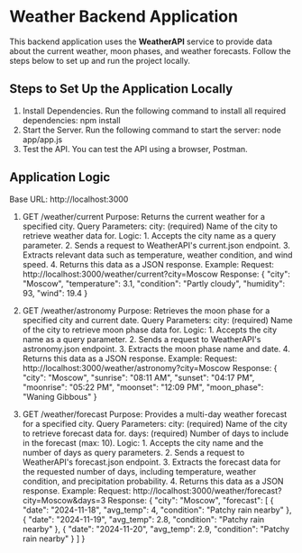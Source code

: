 # Weather Backend Application

This backend application uses the **WeatherAPI** service to provide data about the current weather,
moon phases, and weather forecasts. Follow the steps below to set up and run the project locally.

## Steps to Set Up the Application Locally

1. Install Dependencies. Run the following command to install all required dependencies:
	npm install
2. Start the Server. Run the following command to start the server:
	node app/app.js
3. Test the API. You can test the API using a browser, Postman.

## Application Logic

Base URL: http://localhost:3000
1. GET /weather/current
      Purpose: Returns the current weather for a specified city.
      Query Parameters:
          city: (required) Name of the city to retrieve weather data for.
      Logic:
          1. Accepts the city name as a query parameter.
          2. Sends a request to WeatherAPI's current.json endpoint.
          3. Extracts relevant data such as temperature, weather condition, and wind speed.
          4. Returns this data as a JSON response.
      Example:
      Request: http://localhost:3000/weather/current?city=Moscow
      Response:
{
    "city": "Moscow",
    "temperature": 3.1,
    "condition": "Partly cloudy",
    "humidity": 93,
    "wind": 19.4
}

2. GET /weather/astronomy
      Purpose: Retrieves the moon phase for a specified city and current date.
      Query Parameters:
           city: (required) Name of the city to retrieve moon phase data for.
      Logic:
           1. Accepts the city name as a query parameter.
           2. Sends a request to WeatherAPI's astronomy.json endpoint.
           3. Extracts the moon phase name and date.
           4. Returns this data as a JSON response.
      Example:
           Request: http://localhost:3000/weather/astronomy?city=Moscow
           Response:
{
    "city": "Moscow",
    "sunrise": "08:11 AM",
    "sunset": "04:17 PM",
    "moonrise": "05:22 PM",
    "moonset": "12:09 PM",
    "moon_phase": "Waning Gibbous"
}

3. GET /weather/forecast
      Purpose: Provides a multi-day weather forecast for a specified city.
      Query Parameters:
           city: (required) Name of the city to retrieve forecast data for.
           days: (required) Number of days to include in the forecast (max: 10).
      Logic:
           1. Accepts the city name and the number of days as query parameters.
           2. Sends a request to WeatherAPI's forecast.json endpoint.
           3. Extracts the forecast data for the requested number of days, including temperature, weather condition, and precipitation probability.
           4. Returns this data as a JSON response.
      Example:
           Request: http://localhost:3000/weather/forecast?city=Moscow&days=3
           Response:
{
    "city": "Moscow",
    "forecast": [
        {
            "date": "2024-11-18",
            "avg_temp": 4,
            "condition": "Patchy rain nearby"
        },
        {
            "date": "2024-11-19",
            "avg_temp": 2.8,
            "condition": "Patchy rain nearby"
        },
        {
            "date": "2024-11-20",
            "avg_temp": 2.9,
            "condition": "Patchy rain nearby"
        }
    ]
}